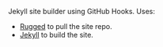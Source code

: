 Jekyll site builder using GitHub Hooks.
Uses:
- [Rugged][rugged] to pull the site repo.
- [Jekyll][jekyll] to build the site.

[rugged]: https://github.com/libgit2/rugged
[jekyll]: https://github.com/jekyll/jekyll
